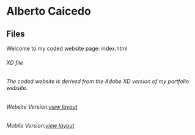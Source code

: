 # Alberto Caicedo
## Files
Welcome to my coded website page: index.html

###### XD file

###### The coded website is derived from the Adobe XD version of my portfolio website.
###### Website Version:[view layout](https://xd.adobe.com/view/07530e0b-c9a3-4cfc-4235-8e8fbf2a8adb-7162/screen/7cd23fed-9b15-4f04-b774-d766e98e371b/Web-1920-17?fullscreen)
###### Mobile Version:[view layout](https://xd.adobe.com/view/8c9d3c67-1f99-4778-61c3-0e2afadce05e-faac/screen/af69dd98-f8ab-4543-b77e-2d818d21a169/iPhone-XR-XS-Max-7?fullscreen)
